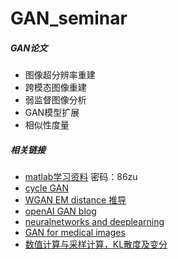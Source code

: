 # GAN_seminar
##### GAN论文

- 图像超分辨率重建
- 跨模态图像重建
- 弱监督图像分析
- GAN模型扩展
- 相似性度量
##### 相关链接
- [matlab学习资料](https://pan.baidu.com/s/1nw4mCAX) 密码：86zu
- [cycle GAN](https://junyanz.github.io/CycleGAN/)
- [WGAN EM distance 推导](https://vincentherrmann.github.io/blog/wasserstein/)
- [openAI GAN blog](https://blog.openai.com/generative-models/)
- [neuralnetworks and deeplearning](http://neuralnetworksanddeeplearning.com/index.html)
- [GAN for medical images](https://github.com/wanpeng16/awesome-gan-for-medical-imaging)
- [数值计算与采样计算，KL散度及变分](https://spaces.ac.cn/archives/5343/comment-page-1)
